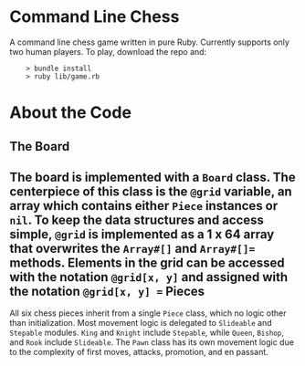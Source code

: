 Command Line Chess
==================
A command line chess game written in pure Ruby. Currently supports only two human
players. To play, download the repo and:

````
    > bundle install
    > ruby lib/game.rb
````

About the Code
===============
The Board
-------------
The board is implemented with a `Board` class. The centerpiece of this class is the `@grid` variable, an array which contains either `Piece` instances or `nil`. To keep the data structures and access simple, `@grid` is implemented as a 1 x 64 array that overwrites the
`Array#[]` and `Array#[]=` methods. Elements in the grid can be accessed with the notation `@grid[x, y]` and assigned with the notation `@grid[x, y] =`
Pieces
---------------
All six chess pieces inherit from a single `Piece` class, which no logic other than initialization. Most movement logic is delegated to `Slideable` and `Stepable` modules. `King` and `Knight` include `Stepable`, while `Queen`, `Bishop`, and `Rook` include `Slideable`. The `Pawn` class has its own movement logic due to the complexity of first moves, attacks, promotion, and en passant.
